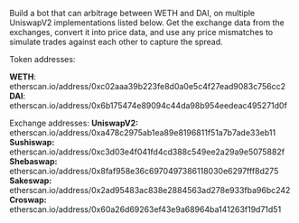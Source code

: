 Build a bot that can arbitrage between WETH and DAI, on multiple UniswapV2 implementations listed below. Get the exchange data from the exchanges, convert it into price data, and use any price mismatches to simulate trades against each other to capture the spread.

Token addresses:

**WETH**: etherscan.io/address/0xc02aaa39b223fe8d0a0e5c4f27ead9083c756cc2
**DAI**: etherscan.io/address/0x6b175474e89094c44da98b954eedeac495271d0f

Exchange addresses:
**UniswapV2:** etherscan.io/address/0xa478c2975ab1ea89e8196811f51a7b7ade33eb11
**Sushiswap:** etherscan.io/address/0xc3d03e4f041fd4cd388c549ee2a29a9e5075882f
**Shebaswap:** etherscan.io/address/0x8faf958e36c6970497386118030e6297fff8d275
**Sakeswap:** etherscan.io/address/0x2ad95483ac838e2884563ad278e933fba96bc242
**Croswap:** etherscan.io/address/0x60a26d69263ef43e9a68964ba141263f19d71d51
